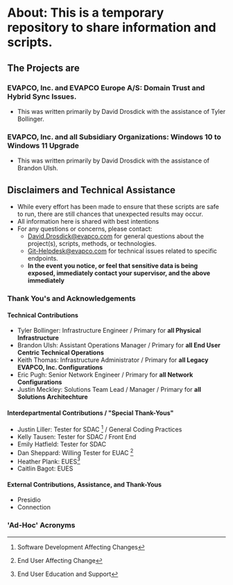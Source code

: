 # About: This is a temporary repository to share information and scripts.

## The Projects are

### EVAPCO, Inc. and EVAPCO Europe A/S: Domain Trust and Hybrid Sync Issues.
- This was written primarily by David Drosdick with the assistance of Tyler Bollinger.

### EVAPCO, Inc. and all Subsidiary Organizations: Windows 10 to Windows 11 Upgrade
- This was written primarily by David Drosdick with the assistance of Brandon Ulsh.

## Disclaimers and Technical Assistance
- While every effort has been made to ensure that these scripts are safe to run, there are still chances that unexpected results may occur.
- All information here is shared with best intentions 
- For any questions or concerns, please contact:
    - [David.Drosdick@evapco.com](mailTo:David.Drosdick@evapco.com)  for general questions about the project(s), scripts, methods, or technologies.
    - [Git-Helpdesk@evapco.com](mailTo:Git-Heldpesk@evapco.com)     for technical issues related to specific endpoints.
    - **In the event you notice, or feel that sensitive data is being exposed, immediately contact your supervisor, and the above immediately**

### Thank You's and Acknowledgements
#### Technical Contributions
- Tyler Bollinger:  Infrastructure Engineer         / Primary for **all Physical Infrastructure**
- Brandon Ulsh:     Assistant Operations Manager    / Primary for **all End User Centric Technical Operations**
- Keith Thomas:     Infrastructure Administrator    / Primary for **all Legacy EVAPCO, Inc. Configurations**
- Eric Pugh:        Senior Network Engineer         / Primary for **all Network Configurations**
- Justin Meckley:   Solutions Team Lead / Manager   / Primary for **all Solutions Architechture**

#### Interdepartmental Contributions / "Special Thank-Yous"
- Justin Liller:    Tester for SDAC [^1]                 / General Coding Practices
- Kelly Tausen:     Tester for SDAC                 / Front End
- Emily Hatfield:   Tester for SDAC                 
- Dan Sheppard:     Willing Tester for EUAC [^2]       
- Heather Plank:    EUES[^3]                            
- Caitlin Bagot:    EUES

#### External Contributions, Assistance, and Thank-Yous
- Presidio
- Connection

### 'Ad-Hoc' Acronyms
[^1]: Software Development Affecting Changes
[^2]: End User Affecting Change
[^3]: End User Education and Support
